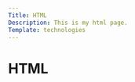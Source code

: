 ```yaml
---
Title: HTML
Description: This is my html page.
Template: technologies
---
```


HTML
==========================